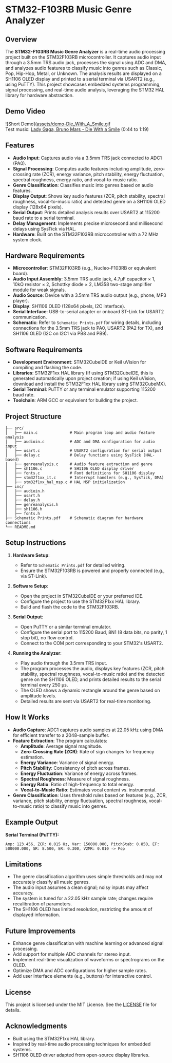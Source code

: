 # STM32-F103RB Music Genre Analyzer

## Overview
The **STM32-F103RB Music Genre Analyzer** is a real-time audio processing project built on the STM32F103RB microcontroller. It captures audio input through a 3.5mm TRS audio jack, processes the signal using ADC and DMA, and analyzes audio features to classify music into genres such as Classic, Pop, Hip-Hop, Metal, or Unknown. The analysis results are displayed on a SH1106 OLED display and printed to a serial terminal via USART2 (e.g., using PuTTY). This project showcases embedded systems programming, signal processing, and real-time audio analysis, leveraging the STM32 HAL library for hardware abstraction.

## Demo Video
![Short Demo]([assets/demo-Die_With_A_Smile.gif](https://github.com/DarrenChung63/STM32-F103RB-Music-Genre-Analyzer/blob/main/assets/demo-Die_With_A%20_Smile.gif)  
Test music: [Lady Gaga, Bruno Mars - Die With a Smile](https://youtu.be/kPa7bsKwL-c?si=mSoSqakVT_kw9lkq) (0:44 to 1:19)

## Features
- **Audio Input**: Captures audio via a 3.5mm TRS jack connected to ADC1 (PA0).
- **Signal Processing**: Computes audio features including amplitude, zero-crossing rate (ZCR), energy variance, pitch stability, energy fluctuation, spectral roughness, energy ratio, and vocal-to-music ratio.
- **Genre Classification**: Classifies music into genres based on audio features.
- **Display Output**: Shows key audio features (ZCR, pitch stability, spectral roughness, vocal-to-music ratio) and detected genre on a SH1106 OLED display (128x64 pixels).
- **Serial Output**: Prints detailed analysis results over USART2 at 115200 baud rate to a serial terminal.
- **Delay Management**: Implements precise microsecond and millisecond delays using SysTick via HAL.
- **Hardware**: Built on the STM32F103RB microcontroller with a 72 MHz system clock.

## Hardware Requirements
- **Microcontroller**: STM32F103RB (e.g., Nucleo-F103RB or equivalent board).
- **Audio Input Assembly**: 3.5mm TRS audio jack, 4.7μF capacitor × 1, 10kΩ resistor × 2, Schottky diode × 2, LM358 two-stage amplifier module for weak signals.
- **Audio Source**: Device with a 3.5mm TRS audio output (e.g., phone, MP3 player).
- **Display**: SH1106 OLED (128x64 pixels, I2C interface).
- **Serial Interface**: USB-to-serial adapter or onboard ST-Link for USART2 communication.
- **Schematic**: Refer to `Schematic Prints.pdf` for wiring details, including connections for the 3.5mm TRS jack to PA0, USART2 (PA2 for TX), and SH1106 OLED (I2C on I2C1 via PB8 and PB9).

## Software Requirements
- **Development Environment**: STM32CubeIDE or Keil uVision for compiling and flashing the code.
- **Libraries**: STM32F1xx HAL library (If using STM32CubeIDE, this is generated automatically upon project creation; if using Keil uVision, download and install the STM32F1xx HAL library using STM32CubeMX).
- **Serial Terminal**: PuTTY or any terminal emulator supporting 115200 baud rate.
- **Toolchain**: ARM GCC or equivalent for building the project.

## Project Structure
```
├── src/
│   ├── main.c              # Main program loop and audio feature analysis
│   ├── audioin.c           # ADC and DMA configuration for audio input
│   ├── usart.c             # USART2 configuration for serial output
│   ├── delay.c             # Delay functions using SysTick (HAL-based)
│   ├── genreanalysis.c     # Audio feature extraction and genre
│   ├── sh1106.c            # SH1106 OLED display driver
│   ├── fonts.c             # Font definitions for SH1106 display
│   ├── stm32f1xx_it.c      # Interrupt handlers (e.g., SysTick, DMA)
│   ├── stm32f1xx_hal_msp.c # HAL MSP initialization
├── inc/
│   ├── audioin.h
│   ├── usart.h
│   ├── delay.h
│   ├── genreanalysis.h
│   ├── sh1106.h
│   ├── fonts.h
├── Schematic Prints.pdf    # Schematic diagram for hardware connections
└── README.md              
```

## Setup Instructions
1. **Hardware Setup**:
   - Refer to `Schematic Prints.pdf` for detailed wiring.
   - Ensure the STM32F103RB is powered and properly connected (e.g., via ST-Link).

2. **Software Setup**:
   - Open the project in STM32CubeIDE or your preferred IDE.
   - Configure the project to use the STM32F1xx HAL library.
   - Build and flash the code to the STM32F103RB.

3. **Serial Output**:
   - Open PuTTY or a similar terminal emulator.
   - Configure the serial port to 115200 Baud, 8N1 (8 data bits, no parity, 1 stop bit), no flow control.
   - Connect to the COM port corresponding to your STM32's USART2.

4. **Running the Analyzer**:
   - Play audio through the 3.5mm TRS input.
   - The program processes the audio, displays key features (ZCR, pitch stability, spectral roughness, vocal-to-music ratio) and the detected genre on the SH1106 OLED, and prints detailed results to the serial terminal every 250 μs.
   - The OLED shows a dynamic rectangle around the genre based on amplitude levels.
   - Detailed results are sent via USART2 for real-time monitoring.

## How It Works
- **Audio Capture**: ADC1 captures audio samples at 22.05 kHz using DMA for efficient transfer to a 2048-sample buffer.
- **Feature Extraction**: The program calculates:
  - **Amplitude**: Average signal magnitude.
  - **Zero-Crossing Rate (ZCR)**: Rate of sign changes for frequency estimation.
  - **Energy Variance**: Variance of signal energy.
  - **Pitch Stability**: Consistency of pitch across frames.
  - **Energy Fluctuation**: Variance of energy across frames.
  - **Spectral Roughness**: Measure of signal roughness.
  - **Energy Ratio**: Ratio of high-frequency to total energy.
  - **Vocal-to-Music Ratio**: Estimates vocal content vs. instrumental.
- **Genre Classification**: Uses threshold rules based on features (e.g., ZCR, variance, pitch stability, energy fluctuation, spectral roughness, vocal-to-music ratio) to classify music into genres.

## Example Output
**Serial Terminal (PuTTY):**
```
Amp: 123.456, ZCR: 0.015 Hz, Var: 150000.000, PitchStab: 0.850, EF: 500000.000, SR: 8.500, ER: 0.300, V2MR: 0.010 -> Pop
```

## Limitations
- The genre classification algorithm uses simple thresholds and may not accurately classify all music genres.
- The audio input assumes a clean signal; noisy inputs may affect accuracy.
- The system is tuned for a 22.05 kHz sample rate; changes require recalibration of parameters.
- The SH1106 OLED has limited resolution, restricting the amount of displayed information.

## Future Improvements
- Enhance genre classification with machine learning or advanced signal processing.
- Add support for multiple ADC channels for stereo input.
- Implement real-time visualization of waveforms or spectrograms on the OLED.
- Optimize DMA and ADC configurations for higher sample rates.
- Add user interface elements (e.g., buttons) for interactive control.

## License
This project is licensed under the MIT License. See the [LICENSE](LICENSE) file for details.

## Acknowledgments
- Built using the STM32F1xx HAL library.
- Inspired by real-time audio processing techniques for embedded systems.
- SH1106 OLED driver adapted from open-source display libraries.
